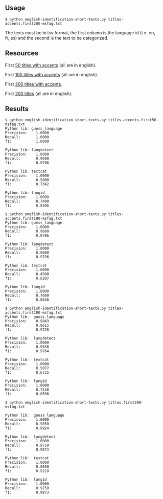 ## Usage 

```
$ python english-identification-short-texts.py titles-accents.first200-msfag.txt
```

The texts must be in tsv format, the first column is the language id (i.e. en, fr, es) and the second is the text to be categorized.

## Resources 

First [50 titles with accents](https://data.totum.one/resources/titles-accents.first50-msfag.txt) (all are in english).

First [100 titles with accents](https://data.totum.one/resources/titles-accents.first100-msfag.txt) (all are in english).

First [200 titles with accents](https://data.totum.one/resources/titles-accents.first200-msfag.txt).

First [200 titles](https://data.totum.one/resources/titles.first200-msfag.txt) (all are in english).

## Results 

```
$ python english-identification-short-texts.py titles-accents.first50-msfag.txt 
Python lib: guess_language
Precision:    1.0000
Recall:       1.0000
f1:           1.0000

Python lib: langdetect
Precision:    1.0000
Recall:       0.9600
f1:           0.9796

Python lib: textcat
Precision:    1.0000
Recall:       0.5800
f1:           0.7342

Python lib: langid
Precision:    1.0000
Recall:       0.7400
f1:           0.8506
```

```
$ python english-identification-short-texts.py titles-accents.first100-msfag.txt 
Python lib: guess_language
Precision:    1.0000
Recall:       0.9600
f1:           0.9796

Python lib: langdetect
Precision:    1.0000
Recall:       0.9600
f1:           0.9796

Python lib: textcat
Precision:    1.0000
Recall:       0.4500
f1:           0.6207

Python lib: langid
Precision:    1.0000
Recall:       0.7600
f1:           0.8636
```

```
$ python english-identification-short-texts.py titles-accents.first200-msfag.txt 
Python lib:  guess_language
Precision:    0.9843
Recall:       0.9615
f1:           0.9728

Python lib:  langdetect
Precision:    1.0000
Recall:       0.9538
f1:           0.9764

Python lib:  textcat
Precision:    1.0000
Recall:       0.5077
f1:           0.6735

Python lib:  langid
Precision:    1.0000
Recall:       0.7538
f1:           0.8596
```

```
$ python english-identification-short-texts.py titles.first200-msfag.txt 

Python lib:  guess_language
Precision:    1.0000
Recall:       0.9850
f1:           0.9924

Python lib:  langdetect
Precision:    1.0000
Recall:       0.9750
f1:           0.9873

Python lib:  textcat
Precision:    1.0000
Recall:       0.8550
f1:           0.9218

Python lib:  langid
Precision:    1.0000
Recall:       0.9750
f1:           0.9873
```

